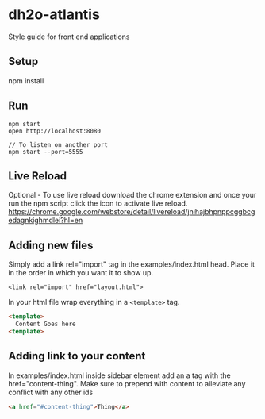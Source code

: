 # dh2o-atlantis
Style guide for front end applications

## Setup
npm install

## Run
```
npm start
open http://localhost:8080

// To listen on another port
npm start --port=5555
```

## Live Reload
Optional - To use live reload download the chrome extension and once your run the npm script click the icon to activate live reload. https://chrome.google.com/webstore/detail/livereload/jnihajbhpnppcggbcgedagnkighmdlei?hl=en

## Adding new files
Simply add a link rel="import" tag in the examples/index.html head. Place it in the order in which you want it to show up.

``<link rel="import" href="layout.html">``

In your html file wrap everything in a ``<template>`` tag.

```html
<template>
  Content Goes here
<template>
```

## Adding link to your content
In examples/index.html inside sidebar element add an a tag with the href="content-thing". Make sure to prepend with content to alleviate any conflict with any other ids

```html
<a href="#content-thing">Thing</a>
```
